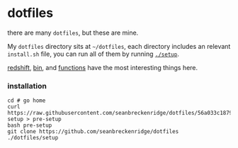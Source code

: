 # dotfiles

there are many `dotfiles`, but these are mine.

My `dotfiles` directory sits at `~/dotfiles`, each directory includes an relevant `install.sh` file, you can run all of them by running [`./setup`](/setup).

[redshift](/redshift), [bin](/bin), and [functions](/zsh/functions) have the most interesting things here.


### installation

    cd # go home
    curl https://raw.githubusercontent.com/seanbreckenridge/dotfiles/56a033c187991a72d53d80f714d2489e206e94ae/pre-setup > pre-setup
    bash pre-setup
    git clone https://github.com/seanbreckenridge/dotfiles
    ./dotfiles/setup
